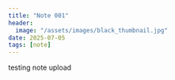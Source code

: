 ```yaml
---
title: "Note 001"
header:
  image: "/assets/images/black_thumbnail.jpg"
date: 2025-07-05
tags: [note]
---
```

testing note upload
